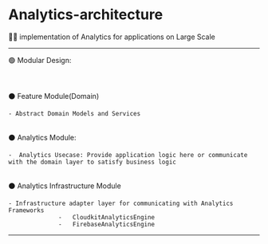 # Analytics-architecture

👨‍💻 implementation of Analytics for applications on Large Scale

<hr>

🟢 Modular Design: <br><br><br>

  ⚫️ Feature Module(Domain)  <br>
  
    - Abstract Domain Models and Services
  <br>
  ⚫️ Analytics Module:   <br>
  
    -  Analytics Usecase: Provide application logic here or communicate with the domain layer to satisfy business logic
  <br>          
  ⚫️ Analytics Infrastructure Module  <br>

    - Infrastructure adapter layer for communicating with Analytics Frameworks
                  -   CloudkitAnalyticsEngine 
                  -   FirebaseAnalyticsEngine 

<hr>
